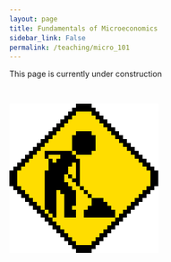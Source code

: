 ```yaml
---
layout: page
title: Fundamentals of Microeconomics
sidebar_link: False
permalink: /teaching/micro_101
---
```

This page is currently under construction

<br>

![under construction](../../assets/img/teaching_pics/under_construction.gif)